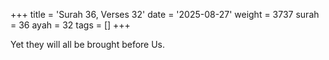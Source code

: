 +++
title = 'Surah 36, Verses 32'
date = '2025-08-27'
weight = 3737
surah = 36
ayah = 32
tags = []
+++

Yet they will all be brought before Us.